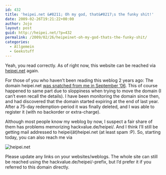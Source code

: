 ```yaml
---
id: 432
title: 'heipei.net &#8211; Oh my god, that&#8217;s the funky shit!'
date: 2009-02-26T19:21:22+00:00
author: Jojo
layout: post
guid: http://heipei.net/?p=432
permalink: /2009/02/26/heipeinet-oh-my-god-thats-the-funky-shit/
categories:
  - Allgemein
  - Geekstuff
---
```

Yeah, you read correctly. As of right now, this website can be reached via [heipei.net](https://heipei.net) again.
  
For those of you who haven&#8217;t been reading this weblog 2 years ago: The domain heipei.net [was snatched from me in September &#8217;06](https://heipei.net/2006/09/14/bye-bye-heipeinet/). This of course happened to same part due to sloppiness when trying to move the domain (I can&#8217;t even recall the details). I have been monitoring the domain since then, and had discovered that the domain started expiring at the end of last year. After a 75-day redemption-period it was finally deleted, and I was able to register it (with no backorder or extra-charge).

Although most people know my weblog by now, I suspect a fair share of them has problems memorizing hackvalue.de/heipei/. And I think I&#8217;ll still be getting mail addressed to heipei(ät)heipei.net (at least spam :P). So, starting today, you can also reach me via
  
<img src="/weblog/heipei_net.png" alt="heipei.net" class="aligncenter" />
  
Please update any links on your websites/weblogs. The whole site can still be reached using the hackvalue.de/heipei/-prefix, but I&#8217;d prefer it if you referred to this domain directly.
